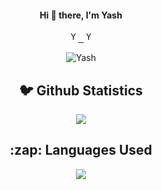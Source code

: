 <h4 align="center"> Hi 👋 there, I'm Yash</h4>

<p align="center">
  <samp>
  <a href="https://discord.gg/eJEBv7mRuJ">
  <img  alt="Yash's Discord Server" width="16px" src="https://cdn.jsdelivr.net/npm/simple-icons@v3/icons/discord.svg" />
</a>
<a href="https://github.com/YashSaini99">
  <img  alt="Yash's Github" width="16px" src="https://cdn.jsdelivr.net/npm/simple-icons@v3/icons/github.svg" />
</a>
  </samp>
  
  <br>
 </p>
 
<p align="center">
  <img src="https://komarev.com/ghpvc/?username=YashSaini99" alt="Yash" /> 
</p>



<h2 align="center">🐦 Github Statistics </h2>
<p align="center">
<img src="https://github-readme-stats.vercel.app/api?username=YashSaini99&&show_icons=true&title_color=222222&icon_color=03A87C&text_color=333333&bg_color=FFFF00">
</p>
 
 
<h2 align="center">:zap: Languages Used </h2>
<p align="center">
<img src="https://github-readme-stats.vercel.app/api/top-langs/?username=YashSaini99&layout=compact&bg_color=ffffff&text_color=333333">
</p>
<br/>
